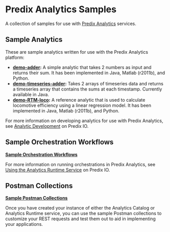 # Predix Analytics Samples

A collection of samples for use with [Predix Analytics](https://www.predix.io/docs/#EG3xVdLg) services.

## Sample Analytics

These are sample analytics written for use with the Predix Analytics platform:

- **[demo-adder](analytics/demo-adder):** A simple analytic that takes 2 numbers as input and returns their sum. It has been implemented in Java, Matlab (r2011b), and Python.
- **[demo-timeseries-adder](analytics/demo-timeseries-adder-java):** Takes 2 arrays of timeseries data and returns a timeseries array that contains the sums at each timestamp. Currently available in Java.
- **[demo-RTM-loco](analytics/demo-RTM-loco):** A reference analytic that is used to calculate locomotive efficiency using a linear regression model. It has been implemented in Java, Matlab (r2011b), and Python.

For more information on developing analytics for use with Predix Analytics, see [Analytic Development](https://www.predix.io/docs/#Qd2kPYb7) on Predix IO. 

## Sample Orchestration Workflows

**[Sample Orchestration Workflows](orchestrations)**

For more information on running orchestrations in Predix Analytics, see [Using the Analytics Runtime Service](https://www.predix.io/docs/#pM5fe0l) on Predix IO.

## Postman Collections

**[Sample Postman Collections](postman)**

Once you have created your instance of either the Analytics Catalog or Analytics Runtime service, you can use the sample Postman collections to customize your REST requests and test them out to aid in implementing your applications. 
